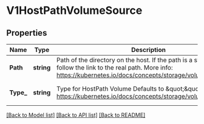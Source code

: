 # V1HostPathVolumeSource

## Properties
Name | Type | Description | Notes
------------ | ------------- | ------------- | -------------
**Path** | **string** | Path of the directory on the host. If the path is a symlink, it will follow the link to the real path. More info: https://kubernetes.io/docs/concepts/storage/volumes#hostpath | [default to null]
**Type_** | **string** | Type for HostPath Volume Defaults to \&quot;\&quot; More info: https://kubernetes.io/docs/concepts/storage/volumes#hostpath | [optional] [default to null]

[[Back to Model list]](../README.md#documentation-for-models) [[Back to API list]](../README.md#documentation-for-api-endpoints) [[Back to README]](../README.md)


